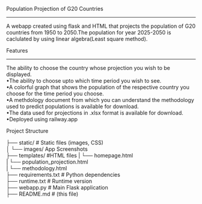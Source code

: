 Population Projection of G20 Countries
______________________________________
A webapp created using flask and HTML that projects the population of G20 countries from 1950 to 2050.The population for year 2025-2050 is caclulated by using linear algebra(Least square method).  

Features 
________
The ability to choose the country whose projection you wish to be displayed.  
•The ability to choose upto which time period you wish to see.  
•A colorful graph that shows the population of the respective country you choose for the time period you choose.  
•A methdology document from which you can understand the methodology used to predict populations is available for download.  
•The data used for projections in .xlsx format is available for download.  
•Deployed using railway.app

Project Structure

├── static/ # Static files (images, CSS)  
│ └── images/ App Screenshots  
├── templates/         #HTML files
| └── homepage.html  
| └── population_projection.html  
| └── methodology.html  
├── requirements.txt # Python dependencies  
├── runtime.txt # Runtime version  
├── webapp.py # Main Flask application  
├── README.md # (this file)  

